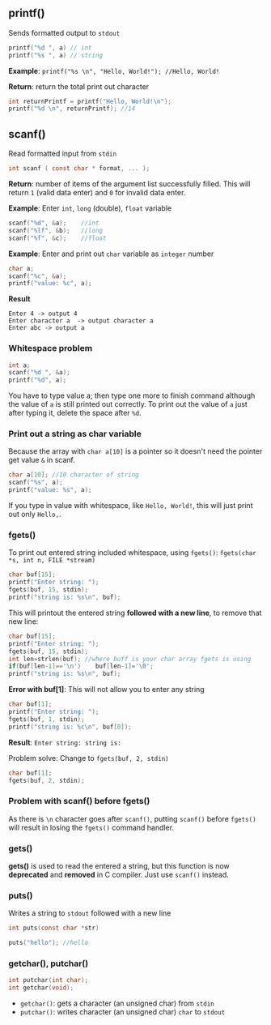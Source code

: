 ## printf()

Sends formatted output to ``stdout``

```c
printf("%d ", a) // int
printf("%s ", a) // string
```

**Example**: ``printf("%s \n", "Hello, World!"); //Hello, World!``

**Return**: return the total print out character

```c
int returnPrintf = printf("Hello, World!\n");
printf("%d \n", returnPrintf); //14
```

## scanf()

Read formatted input from ``stdin``

```c
int scanf ( const char * format, ... );
```

**Return**: number of items of the argument list successfully filled. This will return ``1`` (valid data enter) and ``0`` for invalid data enter.

**Example**: Enter ``int``, ``long`` (double), ``float`` variable

```c
scanf("%d", &a);    //int
scanf("%lf", &b);   //long
scanf("%f", &c);    //float
```

**Example**: Enter and print out ``char`` variable as ``integer`` number

```c
char a;
scanf("%c", &a);
printf("value: %c", a);
```

**Result**

    Enter 4 -> output 4
    Enter character a  -> output character a
    Enter abc -> output a

### Whitespace problem

```c
int a;
scanf("%d ", &a);
printf("%d", a);
```

You have to type value a; then type one more to finish command although the value of ``a`` is still printed out correctly. To print out the value of ``a`` just after typing it, delete the space after ``%d``.

### Print out a string as char variable

Because the array with ``char a[10]`` is a pointer so it doesn't need the pointer get value ``&`` in scanf.

```c
char a[10]; //10 character of string
scanf("%s", a);
printf("value: %s", a);
```

If you type in value with whitespace, like ``Hello, World!``, this will just print out only ``Hello,``.

### fgets()

To print out entered string included whitespace, using ``fgets()``: ``fgets(char *s, int n, FILE *stream)``

```c
char buf[15];
printf("Enter string: ");
fgets(buf, 15, stdin); 
printf("string is: %s\n", buf);
```

This will printout the entered string **followed with a new line**, to remove that new line:

```c
char buf[15];
printf("Enter string: ");
fgets(buf, 15, stdin); 
int len=strlen(buf); //where buff is your char array fgets is using
if(buf[len-1]=='\n')	buf[len-1]='\0';
printf("string is: %s\n", buf);
```

**Error with buf[1]**: This will not allow you to enter any string

```c
char buf[1];
printf("Enter string: ");
fgets(buf, 1, stdin); 
printf("string is: %c\n", buf[0]);
```

**Result**: ``Enter string: string is:``

Problem solve: Change to ``fgets(buf, 2, stdin)``

```c
char buf[1];
fgets(buf, 2, stdin); 
```

### Problem with scanf() before fgets()

As there is ``\n`` character goes after ``scanf()``, putting ``scanf()`` before ``fgets()`` will result in losing the ``fgets()`` command handler.

### gets()

**gets()** is used to read the entered a string, but this function is now **deprecated** and **removed** in C compiler. Just use ``scanf()`` instead.

### puts()

Writes a string to ``stdout`` followed with a new line

```c
int puts(const char *str)
```

```c
puts("hello"); //hello
```

### getchar(), putchar()

```c
int putchar(int char);
int getchar(void);
```

* ``getchar()``: gets a character (an unsigned char) from ``stdin``
* ``putchar()``: writes character (an unsigned char) ``char`` to ``stdout``